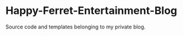Happy-Ferret-Entertainment-Blog
===============================

Source code and templates belonging to my private blog.
